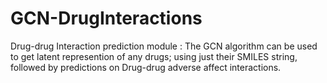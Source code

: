 # GCN-DrugInteractions
Drug-drug Interaction prediction module : The GCN algorithm can be used to get latent represention of any drugs; using just their SMILES string, followed by predictions on Drug-drug adverse affect interactions.


